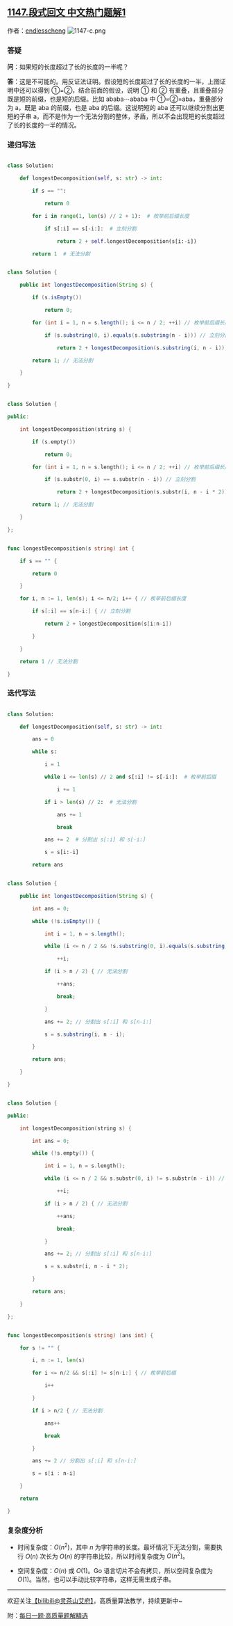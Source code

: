 ## [1147.段式回文 中文热门题解1](https://leetcode.cn/problems/longest-chunked-palindrome-decomposition/solutions/100000/tu-jie-tan-xin-zuo-fa-yi-tu-miao-dong-py-huik)

作者：[endlesscheng](https://leetcode.cn/u/endlesscheng)
![1147-c.png](https://pic.leetcode.cn/1681140541-LZeEKh-1147-c.png)

### 答疑

**问**：如果短的长度超过了长的长度的一半呢？

**答**：这是不可能的。用反证法证明。假设短的长度超过了长的长度的一半，上图证明中还可以得到 ①=②，结合前面的假设，说明 ① 和 ② 有重叠，且重叠部分既是短的前缀，也是短的后缀。比如 $\text{ababa}\cdots\text{ababa}$ 中 ①=②=$\text{aba}$，重叠部分为 $\text{a}$，既是 $\text{aba}$ 的前缀，也是 $\text{aba}$ 的后缀。这说明短的 $\text{aba}$ 还可以继续分割出更短的子串 $\text{a}$，而不是作为一个无法分割的整体，矛盾，所以不会出现短的长度超过了长的长度的一半的情况。

### 递归写法

```py [sol1-Python3]
class Solution:
    def longestDecomposition(self, s: str) -> int:
        if s == "":
            return 0
        for i in range(1, len(s) // 2 + 1):  # 枚举前后缀长度
            if s[:i] == s[-i:]:  # 立刻分割
                return 2 + self.longestDecomposition(s[i:-i])
        return 1  # 无法分割
```

```java [sol1-Java]
class Solution {
    public int longestDecomposition(String s) {
        if (s.isEmpty())
            return 0;
        for (int i = 1, n = s.length(); i <= n / 2; ++i) // 枚举前后缀长度
            if (s.substring(0, i).equals(s.substring(n - i))) // 立刻分割
                return 2 + longestDecomposition(s.substring(i, n - i));
        return 1; // 无法分割
    }
}
```

```cpp [sol1-C++]
class Solution {
public:
    int longestDecomposition(string s) {
        if (s.empty())
            return 0;
        for (int i = 1, n = s.length(); i <= n / 2; ++i) // 枚举前后缀长度
            if (s.substr(0, i) == s.substr(n - i)) // 立刻分割
                return 2 + longestDecomposition(s.substr(i, n - i * 2));
        return 1; // 无法分割
    }
};
```

```go [sol1-Go]
func longestDecomposition(s string) int {
    if s == "" {
        return 0
    }
    for i, n := 1, len(s); i <= n/2; i++ { // 枚举前后缀长度
        if s[:i] == s[n-i:] { // 立刻分割
            return 2 + longestDecomposition(s[i:n-i])
        }
    }
    return 1 // 无法分割
}
```

### 迭代写法

```py [sol1-Python3]
class Solution:
    def longestDecomposition(self, s: str) -> int:
        ans = 0
        while s:
            i = 1
            while i <= len(s) // 2 and s[:i] != s[-i:]:  # 枚举前后缀
                i += 1
            if i > len(s) // 2:  # 无法分割
                ans += 1
                break
            ans += 2  # 分割出 s[:i] 和 s[-i:]
            s = s[i:-i]
        return ans
```

```java [sol1-Java]
class Solution {
    public int longestDecomposition(String s) {
        int ans = 0;
        while (!s.isEmpty()) {
            int i = 1, n = s.length();
            while (i <= n / 2 && !s.substring(0, i).equals(s.substring(n - i))) // 枚举前后缀
                ++i;
            if (i > n / 2) { // 无法分割
                ++ans;
                break;
            }
            ans += 2; // 分割出 s[:i] 和 s[n-i:]
            s = s.substring(i, n - i);
        }
        return ans;
    }
}
```

```cpp [sol1-C++]
class Solution {
public:
    int longestDecomposition(string s) {
        int ans = 0;
        while (!s.empty()) {
            int i = 1, n = s.length();
            while (i <= n / 2 && s.substr(0, i) != s.substr(n - i)) // 枚举前后缀
                ++i;
            if (i > n / 2) { // 无法分割
                ++ans;
                break;
            }
            ans += 2; // 分割出 s[:i] 和 s[n-i:]
            s = s.substr(i, n - i * 2);
        }
        return ans;
    }
};
```

```go [sol1-Go]
func longestDecomposition(s string) (ans int) {
    for s != "" {
        i, n := 1, len(s)
        for i <= n/2 && s[:i] != s[n-i:] { // 枚举前后缀
            i++
        }
        if i > n/2 { // 无法分割
            ans++
            break
        }
        ans += 2 // 分割出 s[:i] 和 s[n-i:]
        s = s[i : n-i]
    }
    return
}
```

### 复杂度分析

- 时间复杂度：$O(n^2)$，其中 $n$ 为字符串的长度。最坏情况下无法分割，需要执行 $O(n)$ 次长为 $O(n)$ 的字符串比较，所以时间复杂度为 $O(n^2)$。
- 空间复杂度：$O(n)$ 或 $O(1)$。Go 语言切片不会有拷贝，所以空间复杂度为 $O(1)$。当然，也可以手动比较字符串，这样无需生成子串。

---

欢迎关注[【biIibiIi@灵茶山艾府】](https://space.bilibili.com/206214)，高质量算法教学，持续更新中~

附：[每日一题·高质量题解精选](https://github.com/EndlessCheng/codeforces-go/blob/master/leetcode/SOLUTIONS.md)
